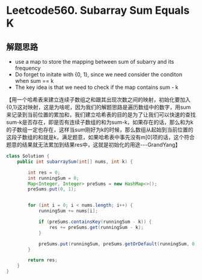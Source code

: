 # Leetcode560. Subarray Sum Equals K

## 解题思路
* use a map to store the mapping between sum of subarry and its frequency
* Do forget to initate with {0, 1}, since we need consider the conditon when sum == k
* The key idea is that we need to check if the map contains sum - k

【用一个哈希表来建立连续子数组之和跟其出现次数之间的映射，初始化要加入{0,1}这对映射，这是为啥呢，因为我们的解题思路是遍历数组中的数字，用sum来记录到当前位置的累加和，我们建立哈希表的目的是为了让我们可以快速的查找sum-k是否存在，即是否有连续子数组的和为sum-k，如果存在的话，那么和为k的子数组一定也存在，这样当sum刚好为k的时候，那么数组从起始到当前位置的这段子数组的和就是k，满足题意，如果哈希表中事先没有m[0]项的话，这个符合题意的结果就无法累加到结果res中，这就是初始化的用途---GrandYang】

```java
class Solution {
    public int subarraySum(int[] nums, int k) {

        int res = 0;
        int runningSum = 0;
        Map<Integer, Integer> preSums = new HashMap<>();
        preSums.put(0, 1);


        for (int i = 0; i < nums.length; i++) {
            runningSum += nums[i];

            if (preSums.containsKey(runningSum - k)) {
                res += preSums.get(runningSum - k);
            }

            preSums.put(runningSum, preSums.getOrDefault(runningSum, 0) + 1);
        }

        return res;
    }
}
